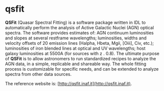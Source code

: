 # qsfit



**QSFit** (Quasar Spectral Fitting) is a software package written in
IDL to automatically perform the analysis of Active Galactic Nuclei
(AGN) optical spectra. The software provides estimates of: AGN
continuum luminosities and slopes at several restframe wavelengths;
luminosities, widths and velocity offsets of 20 emission lines
(Halpha, Hbeta, Mgii, [Oiii], Civ, etc.); luminosities of iron blended
lines at optical and UV wavelengths; host galaxy luminosities at 5500A
(for sources with z . 0.8).  The ultimate purpose of **QSFit** is to
allow astronomers to run standardized recipes to analyze the AGN data,
in a simple, replicable and shareable way. The whole fitting process
is customizable for specific needs, and can be extended to analyze
spectra from other data sources.

The reference website is: [http://qsfit.inaf.it](http://qsfit.inaf.it).

